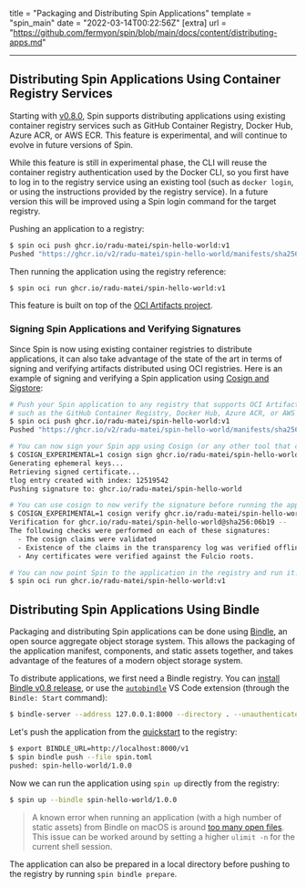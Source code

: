 title = "Packaging and Distributing Spin Applications"
template = "spin_main"
date = "2022-03-14T00:22:56Z"
[extra]
url = "https://github.com/fermyon/spin/blob/main/docs/content/distributing-apps.md"

---

## Distributing Spin Applications Using Container Registry Services

Starting with [v0.8.0](https://github.com/fermyon/spin/releases/tag/v0.8.0), Spin supports distributing applications using existing container registry services such as GitHub Container Registry, Docker Hub, Azure ACR, or AWS ECR. This feature is experimental, and will continue to evolve in future versions of Spin.

While this feature is still in experimental phase, the CLI will reuse the container registry authentication used by the Docker CLI, so you first have to log in to the registry service using an existing tool (such as `docker login`, or using the instructions provided by the registry service). In a future version this will be improved using a Spin login command for the target registry.

Pushing an application to a registry:

<!-- @nocpy -->

```bash
$ spin oci push ghcr.io/radu-matei/spin-hello-world:v1
Pushed "https://ghcr.io/v2/radu-matei/spin-hello-world/manifests/sha256:06b19f4394c59fe943140c9b59f083aefd4b53c6b632758523a2800d819a1575"
```

Then running the application using the registry reference:

<!-- @nocpy -->

```bash
$ spin oci run ghcr.io/radu-matei/spin-hello-world:v1
```

This feature is built on top of the [OCI Artifacts project](https://github.com/opencontainers/artifacts).

### Signing Spin Applications and Verifying Signatures

Since Spin is now using existing container registries to distribute applications, it can also take advantage of the state of the art in terms of signing and verifying artifacts distributed using OCI registries. Here is an example of signing and verifying a Spin application using [Cosign and Sigstore](https://docs.sigstore.dev/cosign/overview/):

<!-- @nocpy -->

```bash
# Push your Spin application to any registry that supports OCI Artifacts,
# such as the GitHub Container Registry, Docker Hub, Azure ACR, or AWS ECR.
$ spin oci push ghcr.io/radu-matei/spin-hello-world:v1
Pushed "https://ghcr.io/v2/radu-matei/spin-hello-world/manifests/sha256:06b19"

# You can now sign your Spin app using Cosign (or any other tool that can sign OCI objects)
$ COSIGN_EXPERIMENTAL=1 cosign sign ghcr.io/radu-matei/spin-hello-world@sha256:06b19
Generating ephemeral keys...
Retrieving signed certificate...
tlog entry created with index: 12519542
Pushing signature to: ghcr.io/radu-matei/spin-hello-world

# You can use cosign to now verify the signature before running the application.
$ COSIGN_EXPERIMENTAL=1 cosign verify ghcr.io/radu-matei/spin-hello-world@sha256:06b19
Verification for ghcr.io/radu-matei/spin-hello-world@sha256:06b19 --
The following checks were performed on each of these signatures:
  - The cosign claims were validated
  - Existence of the claims in the transparency log was verified offline
  - Any certificates were verified against the Fulcio roots.

# You can now point Spin to the application in the registry and run it.
$ spin oci run ghcr.io/radu-matei/spin-hello-world:v1
```

## Distributing Spin Applications Using Bindle

Packaging and distributing Spin applications can be done using [Bindle](https://github.com/deislabs/bindle), an open source aggregate object storage system. This allows the packaging of the application manifest, components, and static assets together, and takes advantage of the features of a modern object storage system.

To distribute applications, we first need a Bindle registry. You can [install Bindle v0.8 release](https://github.com/deislabs/bindle/tree/main/docs#from-the-binary-releases), or use the [`autobindle`](https://marketplace.visualstudio.com/items?itemName=fermyon.autobindle) VS Code extension (through the `Bindle: Start` command):

```bash
$ bindle-server --address 127.0.0.1:8000 --directory . --unauthenticated
```

Let's push the application from the [quickstart](./quickstart.md) to the registry:

<!-- @selectiveCpy -->

```bash
$ export BINDLE_URL=http://localhost:8000/v1
$ spin bindle push --file spin.toml
pushed: spin-hello-world/1.0.0
```

Now we can run the application using `spin up` directly from the registry:

<!-- @selectiveCpy -->

```bash
$ spin up --bindle spin-hello-world/1.0.0
```

> A known error when running an application (with a high number of static assets) from Bindle on macOS is around [too many open files](https://github.com/fermyon/spin/issues/180). This issue can be worked around by setting a higher `ulimit -n` for the current shell
> session.

The application can also be prepared in a local directory before pushing to the registry by running `spin bindle prepare`.

